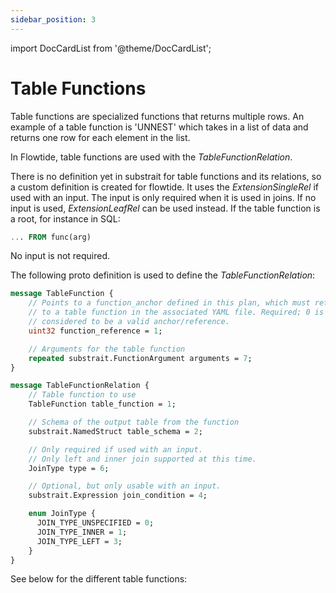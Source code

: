 ```yaml
---
sidebar_position: 3
---
```


import DocCardList from '@theme/DocCardList';

# Table Functions

Table functions are specialized functions that returns multiple rows.
An example of a table function is 'UNNEST' which takes in a list of data and returns one row for each element in the list.

In Flowtide, table functions are used with the *TableFunctionRelation*. 

There is no definition yet in substrait for table functions and its relations, so a custom definition is created for flowtide.
It uses the *ExtensionSingleRel* if used with an input. The input is only required when it is used in joins.
If no input is used, *ExtensionLeafRel* can be used instead.
If the table function is a root, for instance in SQL: 

```sql
... FROM func(arg)
```
No input is not required.

The following proto definition is used to define the *TableFunctionRelation*:

```protobuf
message TableFunction {
    // Points to a function_anchor defined in this plan, which must refer
    // to a table function in the associated YAML file. Required; 0 is
    // considered to be a valid anchor/reference.
    uint32 function_reference = 1;

    // Arguments for the table function
    repeated substrait.FunctionArgument arguments = 7;
}

message TableFunctionRelation {
    // Table function to use
    TableFunction table_function = 1;

    // Schema of the output table from the function
    substrait.NamedStruct table_schema = 2;

    // Only required if used with an input.
    // Only left and inner join supported at this time.
    JoinType type = 6;

    // Optional, but only usable with an input.
    substrait.Expression join_condition = 4;

    enum JoinType {
      JOIN_TYPE_UNSPECIFIED = 0;
      JOIN_TYPE_INNER = 1;
      JOIN_TYPE_LEFT = 3;
    }
}
```

See below for the different table functions:

<DocCardList />